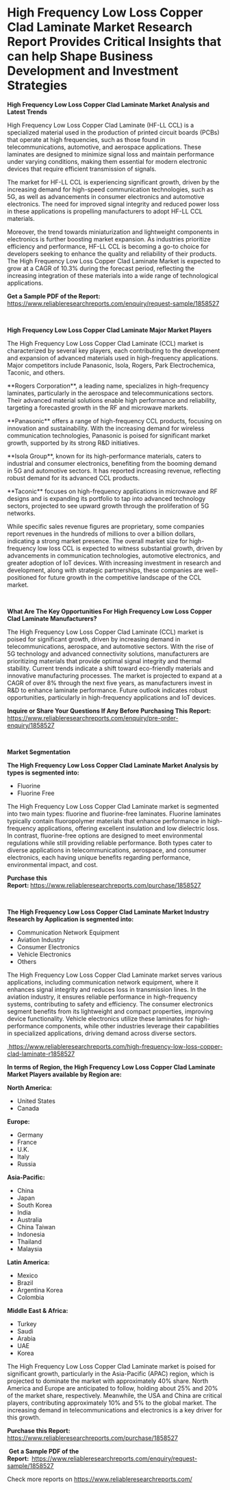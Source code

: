 <p><h1>High Frequency Low Loss Copper Clad Laminate Market Research Report Provides Critical Insights that can help Shape Business Development and Investment Strategies</h1></p><p><strong>High Frequency Low Loss Copper Clad Laminate Market Analysis and Latest Trends</strong></p>
<p><p>High Frequency Low Loss Copper Clad Laminate (HF-LL CCL) is a specialized material used in the production of printed circuit boards (PCBs) that operate at high frequencies, such as those found in telecommunications, automotive, and aerospace applications. These laminates are designed to minimize signal loss and maintain performance under varying conditions, making them essential for modern electronic devices that require efficient transmission of signals.</p><p>The market for HF-LL CCL is experiencing significant growth, driven by the increasing demand for high-speed communication technologies, such as 5G, as well as advancements in consumer electronics and automotive electronics. The need for improved signal integrity and reduced power loss in these applications is propelling manufacturers to adopt HF-LL CCL materials.</p><p>Moreover, the trend towards miniaturization and lightweight components in electronics is further boosting market expansion. As industries prioritize efficiency and performance, HF-LL CCL is becoming a go-to choice for developers seeking to enhance the quality and reliability of their products. The High Frequency Low Loss Copper Clad Laminate Market is expected to grow at a CAGR of 10.3% during the forecast period, reflecting the increasing integration of these materials into a wide range of technological applications.</p></p>
<p><strong>Get a Sample PDF of the Report:&nbsp;</strong> <a href="https://www.reliableresearchreports.com/enquiry/request-sample/1858527?utm_campaign=3083&utm_medium=2&utm_source=Github&utm_content=ia&utm_term=07042025&utm_id=high-frequency-low-loss-copper-clad-laminate">https://www.reliableresearchreports.com/enquiry/request-sample/1858527</a></p>
<p>&nbsp;</p>
<p><strong>High Frequency Low Loss Copper Clad Laminate Major Market Players</strong></p>
<p><p>The High Frequency Low Loss Copper Clad Laminate (CCL) market is characterized by several key players, each contributing to the development and expansion of advanced materials used in high-frequency applications. Major competitors include Panasonic, Isola, Rogers, Park Electrochemica, Taconic, and others.</p><p>**Rogers Corporation**, a leading name, specializes in high-frequency laminates, particularly in the aerospace and telecommunications sectors. Their advanced material solutions enable high performance and reliability, targeting a forecasted growth in the RF and microwave markets.</p><p>**Panasonic** offers a range of high-frequency CCL products, focusing on innovation and sustainability. With the increasing demand for wireless communication technologies, Panasonic is poised for significant market growth, supported by its strong R&D initiatives.</p><p>**Isola Group**, known for its high-performance materials, caters to industrial and consumer electronics, benefiting from the booming demand in 5G and automotive sectors. It has reported increasing revenue, reflecting robust demand for its advanced CCL products.</p><p>**Taconic** focuses on high-frequency applications in microwave and RF designs and is expanding its portfolio to tap into advanced technology sectors, projected to see upward growth through the proliferation of 5G networks.</p><p>While specific sales revenue figures are proprietary, some companies report revenues in the hundreds of millions to over a billion dollars, indicating a strong market presence. The overall market size for high-frequency low loss CCL is expected to witness substantial growth, driven by advancements in communication technologies, automotive electronics, and greater adoption of IoT devices. With increasing investment in research and development, along with strategic partnerships, these companies are well-positioned for future growth in the competitive landscape of the CCL market.</p></p>
<p>&nbsp;</p>
<p><strong>What Are The Key Opportunities For High Frequency Low Loss Copper Clad Laminate Manufacturers?</strong></p>
<p><p>The High Frequency Low Loss Copper Clad Laminate (CCL) market is poised for significant growth, driven by increasing demand in telecommunications, aerospace, and automotive sectors. With the rise of 5G technology and advanced connectivity solutions, manufacturers are prioritizing materials that provide optimal signal integrity and thermal stability. Current trends indicate a shift toward eco-friendly materials and innovative manufacturing processes. The market is projected to expand at a CAGR of over 8% through the next five years, as manufacturers invest in R&D to enhance laminate performance. Future outlook indicates robust opportunities, particularly in high-frequency applications and IoT devices.</p></p>
<p><strong>Inquire or Share Your Questions If Any Before Purchasing This Report:</strong> <a href="https://www.reliableresearchreports.com/enquiry/pre-order-enquiry/1858527?utm_campaign=3083&utm_medium=2&utm_source=Github&utm_content=ia&utm_term=07042025&utm_id=high-frequency-low-loss-copper-clad-laminate">https://www.reliableresearchreports.com/enquiry/pre-order-enquiry/1858527</a></p>
<p>&nbsp;</p>
<p><strong>Market Segmentation</strong></p>
<p><strong>The High Frequency Low Loss Copper Clad Laminate Market Analysis by types is segmented into:</strong></p>
<p><ul><li>Fluorine</li><li>Fluorine Free</li></ul></p>
<p><p>The High Frequency Low Loss Copper Clad Laminate market is segmented into two main types: fluorine and fluorine-free laminates. Fluorine laminates typically contain fluoropolymer materials that enhance performance in high-frequency applications, offering excellent insulation and low dielectric loss. In contrast, fluorine-free options are designed to meet environmental regulations while still providing reliable performance. Both types cater to diverse applications in telecommunications, aerospace, and consumer electronics, each having unique benefits regarding performance, environmental impact, and cost.</p></p>
<p><strong>Purchase this Report:&nbsp;</strong><a href="https://www.reliableresearchreports.com/purchase/1858527?utm_campaign=3083&utm_medium=2&utm_source=Github&utm_content=ia&utm_term=07042025&utm_id=high-frequency-low-loss-copper-clad-laminate">https://www.reliableresearchreports.com/purchase/1858527</a></p>
<p>&nbsp;</p>
<p><strong>The High Frequency Low Loss Copper Clad Laminate Market Industry Research by Application is segmented into:</strong></p>
<p><ul><li>Communication Network Equipment</li><li>Aviation Industry</li><li>Consumer Electronics</li><li>Vehicle Electronics</li><li>Others</li></ul></p>
<p><p>The High Frequency Low Loss Copper Clad Laminate market serves various applications, including communication network equipment, where it enhances signal integrity and reduces loss in transmission lines. In the aviation industry, it ensures reliable performance in high-frequency systems, contributing to safety and efficiency. The consumer electronics segment benefits from its lightweight and compact properties, improving device functionality. Vehicle electronics utilize these laminates for high-performance components, while other industries leverage their capabilities in specialized applications, driving demand across diverse sectors.</p></p>
<p><a href="https://www.reliableresearchreports.com/high-frequency-low-loss-copper-clad-laminate-r1858527?utm_campaign=3083&utm_medium=2&utm_source=Github&utm_content=ia&utm_term=07042025&utm_id=high-frequency-low-loss-copper-clad-laminate">&nbsp;https://www.reliableresearchreports.com/high-frequency-low-loss-copper-clad-laminate-r1858527</a></p>
<p><strong>In terms of Region, the High Frequency Low Loss Copper Clad Laminate Market Players available by Region are:</strong></p>
<p>
    <p> <strong> North America: </strong>
        <ul>
            <li>United States</li>
            <li>Canada</li>
        </ul>
        </p> 
    <p> <strong> Europe: </strong>
        <ul>
            <li>Germany</li>
            <li>France</li>
            <li>U.K.</li>
            <li>Italy</li>
            <li>Russia</li>
        </ul>
        </p> 
    <p> <strong> Asia-Pacific: </strong>
        <ul>
            <li>China</li>
            <li>Japan</li>
            <li>South Korea</li>
            <li>India</li>
            <li>Australia</li>
            <li>China Taiwan</li>
            <li>Indonesia</li>
            <li>Thailand</li>
            <li>Malaysia</li>
        </ul>
        </p> 
    <p> <strong> Latin America: </strong>
        <ul>
            <li>Mexico</li>
            <li>Brazil</li>
            <li>Argentina Korea</li>
            <li>Colombia</li>
        </ul>
        </p> 
    <p> <strong> Middle East & Africa: </strong>
        <ul>
            <li>Turkey</li>
            <li>Saudi</li>
            <li>Arabia</li>
            <li>UAE</li>
            <li>Korea</li>
        </ul>
    </p>
    </p>
<p><p>The High Frequency Low Loss Copper Clad Laminate market is poised for significant growth, particularly in the Asia-Pacific (APAC) region, which is projected to dominate the market with approximately 40% share. North America and Europe are anticipated to follow, holding about 25% and 20% of the market share, respectively. Meanwhile, the USA and China are critical players, contributing approximately 10% and 5% to the global market. The increasing demand in telecommunications and electronics is a key driver for this growth.</p></p>
<p><strong>Purchase this Report: </strong><a href="https://www.reliableresearchreports.com/purchase/1858527?utm_campaign=3083&utm_medium=2&utm_source=Github&utm_content=ia&utm_term=07042025&utm_id=high-frequency-low-loss-copper-clad-laminate">https://www.reliableresearchreports.com/purchase/1858527</a></p>
<p>&nbsp;<strong>Get a Sample PDF of the Report:&nbsp;&nbsp;</strong><a href="https://www.reliableresearchreports.com/enquiry/request-sample/1858527?utm_campaign=3083&utm_medium=2&utm_source=Github&utm_content=ia&utm_term=07042025&utm_id=high-frequency-low-loss-copper-clad-laminate">https://www.reliableresearchreports.com/enquiry/request-sample/1858527</a></p>
<p><strong></strong></p>
<p>Check more reports on <a href="https://www.reliableresearchreports.com/?utm_campaign=3083&utm_medium=2&utm_source=Github&utm_content=ia&utm_term=07042025&utm_id=high-frequency-low-loss-copper-clad-laminate">https://www.reliableresearchreports.com/</a></p>